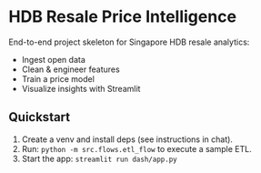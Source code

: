 # HDB Resale Price Intelligence 

End-to-end project skeleton for Singapore HDB resale analytics:
- Ingest open data
- Clean & engineer features
- Train a price model
- Visualize insights with Streamlit

## Quickstart
1) Create a venv and install deps (see instructions in chat).
2) Run: `python -m src.flows.etl_flow` to execute a sample ETL.
3) Start the app: `streamlit run dash/app.py`
